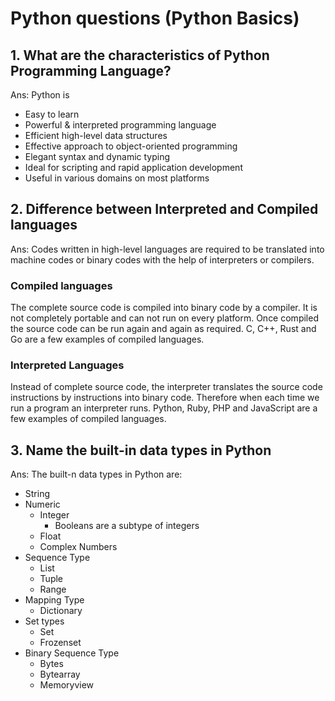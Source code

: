 # Python questions (Python Basics)

## 1. What are the characteristics of Python Programming Language?

Ans: Python is

- Easy to learn
- Powerful & interpreted programming language
- Efficient high-level data structures
- Effective approach to object-oriented programming
- Elegant syntax and dynamic typing
- Ideal for scripting and rapid application development
- Useful in various domains on most platforms

## 2. Difference between Interpreted and Compiled languages

Ans: Codes written in high-level languages are required to be translated into machine codes or binary codes with the help of interpreters or compilers.

### Compiled languages

The complete source code is compiled into binary code by a compiler. It is not completely portable and can not run on every platform. Once compiled the source code can be run again and again as required.
C, C++, Rust and Go are a few examples of compiled languages.

### Interpreted Languages

Instead of complete source code, the interpreter translates the source code instructions by instructions into binary code. Therefore when each time we run a program an interpreter runs.
Python, Ruby, PHP and JavaScript are a few examples of compiled languages.

## 3. Name the built-in data types in Python

Ans: The built-n data types in Python are:

- String
- Numeric
  - Integer
    - Booleans are a subtype of integers
  - Float
  - Complex Numbers
- Sequence Type
  - List
  - Tuple
  - Range
- Mapping Type
  - Dictionary
- Set types
  - Set
  - Frozenset
- Binary Sequence Type
  - Bytes
  - Bytearray
  - Memoryview
